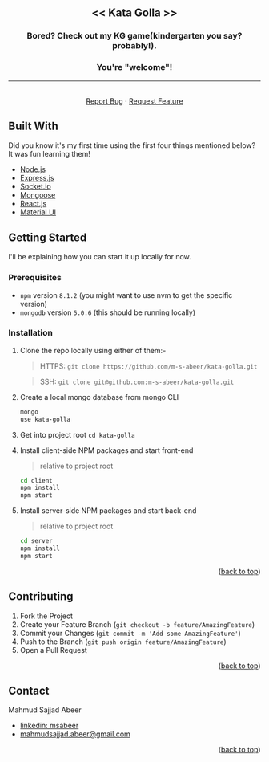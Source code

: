 <div id="top"></div>

<!-- PROJECT TITLE -->
<br />
<div align="center">
  <!-- <a href="">
    <img src="" alt="Logo" width="80" height="80">
  </a> -->

  <h2 align="center">&lt;&lt; Kata Golla &gt;&gt;</h2>
  <h3 align="center">Bored? Check out my KG game(kindergarten you say? probably!).</h3>
  <h3>You're "welcome"!</h3>
  <hr />
  <p align="center">
    <!-- <a href=""><strong>Explore the docs »</strong></a>
    <br /> -->
    <br />
    <!-- <a href="#">View Demo(not now!)</a>
    · -->
    <a href="https://github.com/m-s-abeer/kata-golla/issues">Report Bug</a>
    ·
    <a href="https://github.com/m-s-abeer/kata-golla/issues">Request Feature</a>
  </p>
</div>

<!-- TABLE OF CONTENTS -->
<!-- <details>
  <summary>Table of Contents</summary>
  <ol>
    <li>
      <a href="#about-the-project">About The Project</a>
      <ul>
        <li><a href="#built-with">Built With</a></li>
      </ul>
    </li>
    <li>
      <a href="#getting-started">Getting Started</a>
      <ul>
        <li><a href="#prerequisites">Prerequisites</a></li>
        <li><a href="#installation">Installation</a></li>
      </ul>
    </li>
    <li><a href="#usage">Usage</a></li>
    <li><a href="#contributing">Contributing</a></li>
    <li><a href="#license">License</a></li>
    <li><a href="#contact">Contact</a></li>
    <li><a href="#acknowledgments">Acknowledgments</a></li>
  </ol>
</details> -->

<!-- ABOUT THE PROJECT -->

<!-- ## About The Project -->

## Built With

Did you know it's my first time using the first four things mentioned below? It was fun learning them!

- [Node.js](https://nodejs.org/)
- [Express.js](https://expressjs.com/)
- [Socket.io](https://socket.io/)
- [Mongoose](https://mongoosejs.com/)
- [React.js](https://reactjs.org/)
- [Material UI](https://mui.com/)

<!-- <p align="right">(<a href="#top">back to top</a>)</p> -->

<!-- GETTING STARTED -->

## Getting Started

I'll be explaining how you can start it up locally for now.

### Prerequisites

- `npm` version `8.1.2` (you might want to use nvm to get the specific version)
- `mongodb` version `5.0.6` (this should be running locally)

### Installation

1. Clone the repo locally using either of them:-

   > HTTPS: `git clone https://github.com/m-s-abeer/kata-golla.git`

   > SSH: `git clone git@github.com:m-s-abeer/kata-golla.git`

2. Create a local mongo database from mongo CLI
   ```sh
   mongo
   use kata-golla
   ```
3. Get into project root `cd kata-golla`
4. Install client-side NPM packages and start front-end

   > relative to project root

   ```sh
   cd client
   npm install
   npm start
   ```

5. Install server-side NPM packages and start back-end

   > relative to project root

   ```sh
   cd server
   npm install
   npm start
   ```

<p align="right">(<a href="#top">back to top</a>)</p>

<!-- USAGE EXAMPLES -->

<!-- ## Usage

Usage details

<p align="right">(<a href="#top">back to top</a>)</p> -->

<!-- CONTRIBUTING -->

## Contributing

1. Fork the Project
2. Create your Feature Branch (`git checkout -b feature/AmazingFeature`)
3. Commit your Changes (`git commit -m 'Add some AmazingFeature'`)
4. Push to the Branch (`git push origin feature/AmazingFeature`)
5. Open a Pull Request

<p align="right">(<a href="#top">back to top</a>)</p>

<!-- LICENSE -->

<!-- ## License

Distributed under the MIT License. See `LICENSE.txt` for more information.

<p align="right">(<a href="#top">back to top</a>)</p> -->

<!-- CONTACT -->

## Contact

Mahmud Sajjad Abeer

- [linkedin: msabeer](https://www.linkedin.com/in/msabeer/)
- mahmudsajjad.abeer@gmail.com

<p align="right">(<a href="#top">back to top</a>)</p>

<!-- ACKNOWLEDGMENTS -->
<!--
## Acknowledgments

Use this space to list resources you find helpful and would like to give credit to. I've included a few of my favorites to kick things off!

- [Choose an Open Source License](https://choosealicense.com)
- [GitHub Emoji Cheat Sheet](https://www.webpagefx.com/tools/emoji-cheat-sheet)
- [Malven's Flexbox Cheatsheet](https://flexbox.malven.co/)
- [Malven's Grid Cheatsheet](https://grid.malven.co/)
- [Img Shields](https://shields.io)
- [GitHub Pages](https://pages.github.com)
- [Font Awesome](https://fontawesome.com)
- [React Icons](https://react-icons.github.io/react-icons/search)

<p align="right">(<a href="#top">back to top</a>)</p> -->

<!-- MARKDOWN LINKS & IMAGES -->
<!-- https://www.markdownguide.org/basic-syntax/#reference-style-links -->
